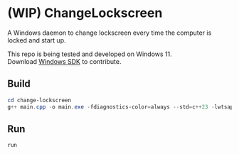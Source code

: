 # (WIP) ChangeLockscreen

A Windows daemon to change lockscreen every time the computer is locked and start up.  
  
This repo is being tested and developed on Windows 11.  
Download [Windows SDK](https://developer.microsoft.com/en-us/windows/downloads/windows-sdk/) to contribute.  

## Build

```powershell
cd change-lockscreen
g++ main.cpp -o main.exe -fdiagnostics-color=always --std=c++23 -lwtsapi32 -lOle32 -municode
```

## Run
```powershell
run
```